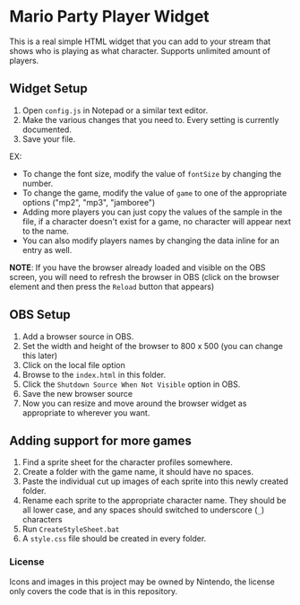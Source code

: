 # Mario Party Player Widget

This is a real simple HTML widget that you can add to your stream that shows
who is playing as what character. Supports unlimited amount of players.

## Widget Setup

1. Open `config.js` in Notepad or a similar text editor.
2. Make the various changes that you need to. Every setting is currently documented.
3. Save your file.

EX:

* To change the font size, modify the value of `fontSize` by changing the number.
* To change the game, modify the value of `game` to one of the appropriate options ("mp2", "mp3", "jamboree")
* Adding more players you can just copy the values of the sample in the file, if a character doesn't exist for a game, no character will appear next to the name.
* You can also modify players names by changing the data inline for an entry as well.

**NOTE**: If you have the browser already loaded and visible on the OBS screen, you will need to refresh the browser in OBS (click on the browser element and then press the `Reload` button that appears)

## OBS Setup

1. Add a browser source in OBS.
2. Set the width and height of the browser to 800 x 500 (you can change this later)
3. Click on the local file option
4. Browse to the `index.html` in this folder.
5. Click the `Shutdown Source When Not Visible` option in OBS.
6. Save the new browser source
7. Now you can resize and move around the browser widget as appropriate to wherever you want.

## Adding support for more games

1. Find a sprite sheet for the character profiles somewhere.
2. Create a folder with the game name, it should have no spaces.
3. Paste the individual cut up images of each sprite into this newly created folder.
4. Rename each sprite to the appropriate character name. They should be all lower case, and any spaces should switched to underscore (`_`) characters
4. Run `CreateStyleSheet.bat`
5. A `style.css` file should be created in every folder.

### License

Icons and images in this project may be owned by Nintendo, the license only covers the code that is in this repository.
